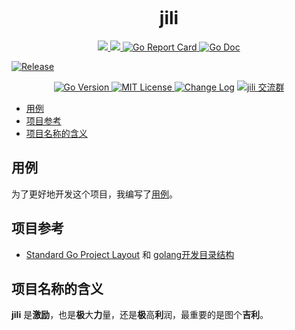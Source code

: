 <!-- markdownlint-disable MD041 -->
<p align="center"><img src="https://user-images.githubusercontent.com/6028869/68006564-f1590780-fcb3-11e9-92e9-1b7d78f59e6b.png" alt=""></p>

<h1 align="center">jili</h1>

<p align="center">

<a href="https://www.travis-ci.org/aQuaYi/jili">
  <img src="https://www.travis-ci.org/aQuaYi/jili.svg?branch=master" />
</a>

<a href="https://codecov.io/gh/aQuaYi/jili">
  <img src="https://codecov.io/gh/aQuaYi/jili/branch/master/graph/badge.svg" />
</a>

<a href="https://goreportcard.com/report/github.com/aQuaYi/jili">
  <img src="https://goreportcard.com/badge/github.com/aQuaYi/jili" alt="Go Report Card" title="Go Report Card"/>
</a>

<a href="http://godoc.org/github.com/aQuaYi/jili">
  <img src="https://img.shields.io/badge/godoc-reference-blue.svg" alt="Go Doc" title="Go Doc"/>
</a>

<a href="https://github.com/aQuaYi/jili/releases"> <img src="https://img.shields.io/github/v/release/aQuaYi/jili?include_prereleases" alt="Release" title="Release">
</a>

</p>
<p align="center">

<a href="https://golang.google.cn">
  <img src="https://img.shields.io/badge/Go-1.13+-blue.svg" alt="Go Version" title="Go Version"/>
</a>

<a href="https://github.com/aQuaYi/jili/blob/master/LICENSE">
  <img src="https://img.shields.io/badge/License-MIT-blue.svg" alt="MIT License" title="MIT License"/>
</a>

<a href="https://github.com/aQuaYi/jili/blob/master/CHANGELOG.md">
  <img src="https://img.shields.io/badge/Change-Log-blue.svg" alt="Change Log" title="Change Log"/></a>
<a target="_blank" href="//shang.qq.com/wpa/qunwpa?idkey=7f61280435c41608fb8cb96cf8af7d31ef0007c44b223c9e3596ce84dec329bc"><img border="0" src="https://img.shields.io/badge/QQ%20群-23%2053%2000%2093-blue.svg" alt="jili 交流群" title="jili 交流群"></a>

</p>

- [用例](#%e7%94%a8%e4%be%8b)
- [项目参考](#%e9%a1%b9%e7%9b%ae%e5%8f%82%e8%80%83)
- [项目名称的含义](#%e9%a1%b9%e7%9b%ae%e5%90%8d%e7%a7%b0%e7%9a%84%e5%90%ab%e4%b9%89)

## 用例

为了更好地开发这个项目，我编写了[用例](UseCase)。

## 项目参考

- [Standard Go Project Layout](https://github.com/golang-standards/project-layout) 和 [golang开发目录结构](https://segmentfault.com/a/1190000012926524)

## 项目名称的含义

**jili** 是**激励**，也是**极**大**力**量，还是**极**高**利**润，最重要的是图个**吉利**。
